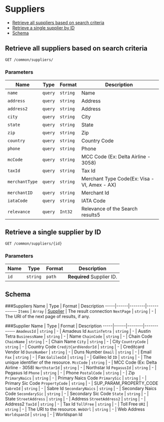 # Suppliers
* [Retrieve all suppliers based on search criteria](#get)
* [Retrieve a single supplier by ID](#getID)
* [Schema](#schema)

## <a name="get"></a>Retrieve all suppliers based on search criteria
    GET /common/suppliers/

        
### Parameters
Name | Type | Format | Description
-----|------|--------|------------			
`name`	|	`query`	|	``string``	|	Name`address`	|	`query`	|	``string``	|	Address`address2`	|	`query`	|	``string``	|	Address`city`	|	`query`	|	``string``	|	City`state`	|	`query`	|	``string``	|	State`zip`	|	`query`	|	``string``	|	Zip`country`	|	`query`	|	``string``	|	Country Code`phone`	|	`query`	|	``string``	|	Phone`mcCode	`|	`query`	|	``string``	|	MCC Code (Ex: Delta Airline - 3058)`taxId	`|	`query`	|	``string``	|	Tax Id`merchantType`	|	`query`	|	``string``	|	Merchant Type Code(Ex: Visa - VI, Amex - AX)`merchantID`	|	`query`	|	``string``	|	Merchant Id`iataCode`	|	`query`	|	``string``	|	IATA Code`relevance`	|	`query`	|	`Int32`	|	Relevance of the Search results5



## <a name="getID"></a>Retrieve a single supplier by ID
    GET /common/suppliers/{id}


### Parameters
Name | Type | Format | Description
-----|------|--------|------------
`id`|```string```|`path`|**Required** Supplier ID.




## <a name="schema"></a>Schema


###<a name="suppliers"></a>Suppliers
Name | Type | Format | Description
-----|------|--------|------------
`Items`	|	`Array`	|	[Supplier](#supplier)	|	The result connection`NextPage`	|	``string``	|	-	|	The URI of the next page of results, if any.
###<a name="supplier"></a>Supplier
Name | Type | Format | Description
-----|------|--------|------------
`AmadeusId`	|	`string`	|	-	|	Amadeus Id`AustinTetra`	|	`string`	|	-	|	Austin Tetra`BusinessName`	|	`string`	|	-	|	Name`ChainCode`	|	`string`	|	-	|	Chain Code`ChainName`	|	`string`	|	-	|	Chain Name`City`	|	`string`	|	-	|	City`CountryCode`	|	`string`	|	-	|	Country Code`CreditCardVendorId`	|	`string`	|	-	|	Creditcard Vendor Id`DunsNumber`	|	`string`	|	-	|	Duns Number`Email`	|	`string`	|	-	|	Email`Fax`	|	`string`	|	-	|	Fax`GalileoId`	|	`string`	|	-	|	Galileo Id`ID`	|	`string`	|	-	|	The unique identifier of the resource.`MccCode`	|	`string`	|	-	|	MCC Code (Ex: Delta Airline - 3058)`NorthstarId`	|	`string`	|	-	|	Northstar Id`PegasusId`	|	`string`	|	-	|	Pegasus Id`Phone`	|	`string`	|	-	|	Phone`PostalCode`	|	`string`	|	-	|	Zip`PrimaryNaics`	|	`string`	|	-	|	Primary Naics Code`PrimarySic`	|	`string`	|	-	|	Primary Sic Code`PropertyCode`	|	`string`	|	-	|	SUP_PARAM_PROPERTY_CODE`SabreId`	|	`string`	|	-	|	Sabre Id`SecondaryNaics`	|	`string`	|	-	|	Secondary Naics Code`SecondarySic`	|	`string`	|	-	|	Secondary Sic Code`State`	|	`string`	|	-	|	State`StreetAddress`	|	`string`	|	-	|	Address`StreetAddress2`	|	`string`	|	-	|	Address2`TaxId`	|	`string`	|	-	|	Tax Id`TollFree`	|	`string`	|	-	|	Toll Free`URI`	|	`string`	|	-	|	The URI to the resource.`WebUrl`	|	`string`	|	-	|	Web Address`WorldspanId`	|	`string`	|	-	|	Worldspan Id


